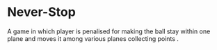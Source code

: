 # Never-Stop
A game in which player is penalised for making the ball stay within one plane and moves it among various planes collecting points . 
